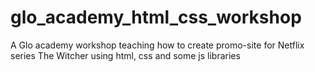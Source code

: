 # glo_academy_html_css_workshop

A Glo academy workshop teaching how to create promo-site for Netflix series The Witcher using html, css and some js libraries
